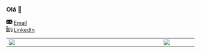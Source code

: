 ### Olá 👋

<!--
**g-barbosa/g-barbosa** is a ✨ _special_ ✨ repository because its `README.md` (this file) appears on your GitHub profile.

Here are some ideas to get you started:

- 🔭 I’m currently working on ...
- 🌱 I’m currently learning ...
- 👯 I’m looking to collaborate on ...
- 🤔 I’m looking for help with ...
- 💬 Ask me about ...
- 📫 How to reach me: giovanne.bbarbosa@gmail.com
- 😄 Pronouns: ...
- ⚡ Fun fact: ...
-->
<a href="mailto:giovanne.bbarbosa@gmail.com"><img src="https://github.com/g-barbosa/g-barbosa.github.io/blob/master/img/icons/email.png" width="16"></img></a> [Email](mailto:giovanne.bbarbosa@gmail.com)
<br>
<a href="https://www.linkedin.com/in/giovannebbarbosa"><img src="https://github.com/g-barbosa/g-barbosa.github.io/blob/master/img/icons/linkedin.png" width="16"></img></a> [LinkedIn](https://www.linkedin.com/in/giovannebbarbosa)
<center>
<table>
    <tr>
        <td><img width="400px" align="left" src="https://github-readme-stats.vercel.app/api/top-langs/?username=g-barbosa&hide=html&layout=compact&theme=buefy" /></td>
        <td><img width="495px" align="left" src="https://github-readme-stats.vercel.app/api?username=g-barbosa&theme=buefy"/></td>
    </tr>   
</table>
</center> 
